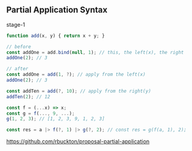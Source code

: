 ## Partial Application Syntax

stage-1

```javascript
function add(x, y) { return x + y; }

// before
const addOne = add.bind(null, 1); // this, the left(x), the right
addOne(2); // 3

// after
const addOne = add(1, ?); // apply from the left(x)
addOne(2); // 3

const addTen = add(?, 10); // apply from the right(y)
addTen(2); // 12

const f = (...x) => x;
const g = f(..., 9, ...);
g(1, 2, 3); // [1, 2, 3, 9, 1, 2, 3]

const res = a |> f(?, 1) |> g(?, 2); // const res = g(f(a, 1), 2);
```

<a class="ref-link" href="https://github.com/rbuckton/proposal-partial-application" target="_blank">
  https://github.com/rbuckton/proposal-partial-application
</a>
